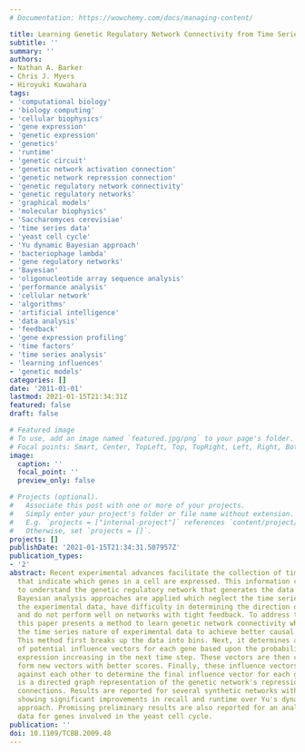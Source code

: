 ```yaml
---
# Documentation: https://wowchemy.com/docs/managing-content/

title: Learning Genetic Regulatory Network Connectivity from Time Series Data
subtitle: ''
summary: ''
authors:
- Nathan A. Barker
- Chris J. Myers
- Hiroyuki Kuwahara
tags:
- 'computational biology'
- 'biology computing'
- 'cellular biophysics'
- 'gene expression'
- 'genetic expression'
- 'genetics'
- 'runtime'
- 'genetic circuit'
- 'genetic network activation connection'
- 'genetic network repression connection'
- 'genetic regulatory network connectivity'
- 'genetic regulatory networks'
- 'graphical models'
- 'molecular biophysics'
- 'Saccharomyces cerevisiae'
- 'time series data'
- 'yeast cell cycle'
- 'Yu dynamic Bayesian approach'
- 'bacteriophage lambda'
- 'gene regulatory networks'
- 'Bayesian'
- 'oligonucleotide array sequence analysis'
- 'performance analysis'
- 'cellular network'
- 'algorithms'
- 'artificial intelligence'
- 'data analysis'
- 'feedback'
- 'gene expression profiling'
- 'time factors'
- 'time series analysis'
- 'learning influences'
- 'genetic models'
categories: []
date: '2011-01-01'
lastmod: 2021-01-15T21:34:31Z
featured: false
draft: false

# Featured image
# To use, add an image named `featured.jpg/png` to your page's folder.
# Focal points: Smart, Center, TopLeft, Top, TopRight, Left, Right, BottomLeft, Bottom, BottomRight.
image:
  caption: ''
  focal_point: ''
  preview_only: false

# Projects (optional).
#   Associate this post with one or more of your projects.
#   Simply enter your project's folder or file name without extension.
#   E.g. `projects = ["internal-project"]` references `content/project/deep-learning/index.md`.
#   Otherwise, set `projects = []`.
projects: []
publishDate: '2021-01-15T21:34:31.507957Z'
publication_types:
- '2'
abstract: Recent experimental advances facilitate the collection of time series data
  that indicate which genes in a cell are expressed. This information can be used
  to understand the genetic regulatory network that generates the data. Typically,
  Bayesian analysis approaches are applied which neglect the time series nature of
  the experimental data, have difficulty in determining the direction of causality,
  and do not perform well on networks with tight feedback. To address these problems,
  this paper presents a method to learn genetic network connectivity which exploits
  the time series nature of experimental data to achieve better causal predictions.
  This method first breaks up the data into bins. Next, it determines an initial set
  of potential influence vectors for each gene based upon the probability of the gene's
  expression increasing in the next time step. These vectors are then combined to
  form new vectors with better scores. Finally, these influence vectors are competed
  against each other to determine the final influence vector for each gene. The result
  is a directed graph representation of the genetic network's repression and activation
  connections. Results are reported for several synthetic networks with tight feedback
  showing significant improvements in recall and runtime over Yu's dynamic Bayesian
  approach. Promising preliminary results are also reported for an analysis of experimental
  data for genes involved in the yeast cell cycle.
publication: ''
doi: 10.1109/TCBB.2009.48
---
```

